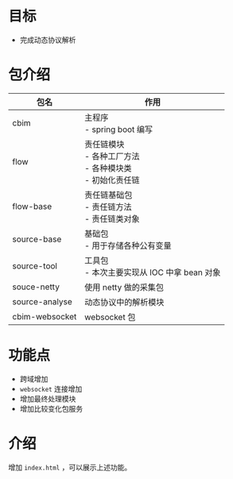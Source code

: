 # 目标

- 完成动态协议解析

# 包介绍

| 包名             | 作用                                             |
|----------------|------------------------------------------------|
| cbim           | 主程序<br/> - spring boot 编写                      |
| flow           | 责任链模块<br/> - 各种工厂方法<br/> - 各种模块类<br/> - 初始化责任链 |
| flow-base      | 责任链基础包<br/> - 责任链方法<br/> - 责任链类对象              |
| source-base    | 基础包<br/> - 用于存储各种公有变量                          |
| source-tool    | 工具包<br/> - 本次主要实现从 IOC 中拿 bean 对象              |
| souce-netty    | 使用 netty 做的采集包                                 |
| source-analyse | 动态协议中的解析模块                                     |
| cbim-websocket | websocket 包                                    |

# 功能点

- 跨域增加
- `websocket` 连接增加
- 增加最终处理模块
- 增加比较变化包服务

# 介绍

增加 `index.html` ，可以展示上述功能。